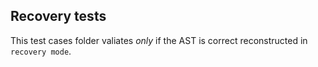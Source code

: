 ## Recovery tests

This test cases folder valiates *only* if the AST is correct reconstructed in `recovery mode`.
